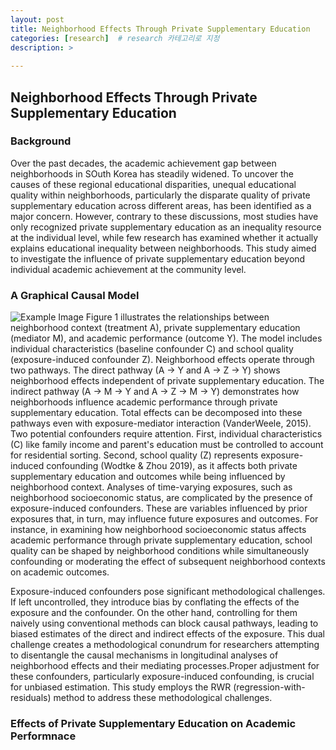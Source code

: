 ```yaml
---
layout: post
title: Neighborhood Effects Through Private Supplementary Education
categories: [research]  # research 카테고리로 지정
description: >
  
---
```


## Neighborhood Effects Through Private Supplementary Education

### Background
Over the past decades, the academic achievement gap between neighborhoods in SOuth Korea has steadily widened. To uncover the causes of these regional educational disparities, unequal educational quality within neighborhoods, particularly the disparate quality of private supplementary education across different areas, has been identified as a major concern. However, contrary to these discussions, most studies have only recognized private supplementary education as an inequality resource at the individual level, while  few research has examined whether it actually explains educational inequality between neighborhoods. This study aimed to investigate the influence of private supplementary education beyond individual academic achievement at the community level.

### A Graphical Causal Model
<img src="{{syeonjung.github.io }}/assets/img/fig1_causal.png" alt="Example Image">
Figure 1 illustrates the relationships between neighborhood context (treatment A), private supplementary education (mediator M), and academic performance (outcome Y). The model includes individual characteristics (baseline confounder C) and school quality (exposure-induced confounder Z). Neighborhood effects operate through two pathways. The direct pathway (A → Y and A → Z → Y) shows neighborhood effects independent of private supplementary education. The indirect pathway (A → M → Y and A → Z → M → Y) demonstrates how neighborhoods influence academic performance through private supplementary education. Total effects can be decomposed into these pathways even with exposure-mediator interaction (VanderWeele, 2015).
Two potential confounders require attention. First, individual characteristics (C) like family income and parent's education must be controlled to account for residential sorting. Second, school quality (Z) represents exposure-induced confounding (Wodtke & Zhou 2019), as it affects both private supplementary education and outcomes while being influenced by neighborhood context. Analyses of time-varying exposures, such as neighborhood socioeconomic status, are complicated by the presence of exposure-induced confounders. These are variables influenced by prior exposures that, in turn, may influence future exposures and outcomes. For instance, in examining how neighborhood socioeconomic status affects academic performance through private supplementary education, school quality can be shaped by neighborhood conditions while simultaneously confounding or moderating the effect of subsequent neighborhood contexts on academic outcomes.

Exposure-induced confounders pose significant methodological challenges. If left uncontrolled, they introduce bias by conflating the effects of the exposure and the confounder. On the other hand, controlling for them naively using conventional methods can block causal pathways, leading to biased estimates of the direct and indirect effects of the exposure. This dual challenge creates a methodological conundrum for researchers attempting to disentangle the causal mechanisms in longitudinal analyses of neighborhood effects and their mediating processes.Proper adjustment for these confounders, particularly exposure-induced confounding, is crucial for unbiased estimation. This study employs the RWR (regression-with-residuals) method to address these methodological challenges.

### Effects of Private Supplementary Education on Academic Performnace


